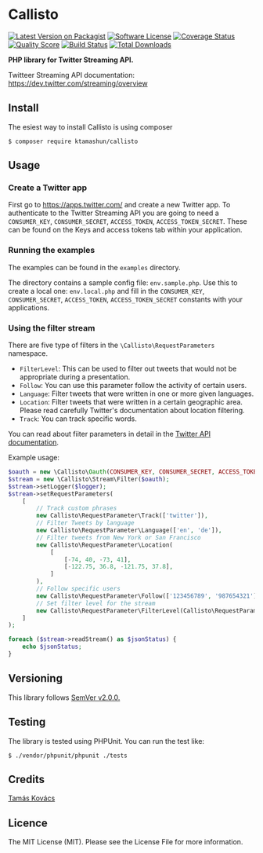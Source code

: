 # Callisto

[![Latest Version on Packagist][ico-version]][link-packagist]
[![Software License][ico-license]](LICENSE.md)
[![Coverage Status][ico-scrutinizer]][link-scrutinizer]
[![Quality Score][ico-code-quality]][link-code-quality]
[![Build Status](https://scrutinizer-ci.com/g/ktamashun/callisto/badges/build.png?b=master)](https://scrutinizer-ci.com/g/ktamashun/callisto/build-status/master)
[![Total Downloads][ico-downloads]][link-downloads]

**PHP library for Twitter Streaming API.**

Twitteer Streaming API documentation:
https://dev.twitter.com/streaming/overview

## Install

The esiest way to install Callisto is using composer

`$ composer require ktamashun/callisto`

## Usage

### Create a Twitter app

First go to https://apps.twitter.com/ and create a new Twitter app. To authenticate to the Twitter Streaming API you are going to need a `CONSUMER_KEY`, `CONSUMER_SECRET`, `ACCESS_TOKEN`, `ACCESS_TOKEN_SECRET`. These can be found on the Keys and access tokens tab within your application.

### Running the examples

The examples can be found in the `examples` directory.

The directory contains a sample config file: `env.sample.php`. Use this to create a local one: `env.local.php` and fill in the `CONSUMER_KEY`, `CONSUMER_SECRET`, `ACCESS_TOKEN`, `ACCESS_TOKEN_SECRET` constants with your applications.

### Using the filter stream

There are five type of filters in the `\Callisto\RequestParameters` namespace.

* `FilterLevel`: This can be used to filter out tweets that would not be appropriate during a presentation.
* `Follow`: You can use this parameter follow the activity of certain users.
* `Language`: Filter tweets that were written in one or more given languages.
* `Location`: Filter tweets that were written in a certain geographic area. Please read carefully Twitter's documentation about location filtering.
* `Track`: You can track specific words.

You can read about fiiter parameters in detail in the [Twitter API documentation](https://dev.twitter.com/streaming/overview/request-parameters).

Example usage:

```php
$oauth = new \Callisto\Oauth(CONSUMER_KEY, CONSUMER_SECRET, ACCESS_TOKEN, ACCESS_TOKEN_SECRET);
$stream = new \Callisto\Stream\Filter($oauth);
$stream->setLogger($logger);
$stream->setRequestParameters(
	[
		// Track custom phrases
		new Callisto\RequestParameter\Track(['twitter']),
		// Filter Tweets by language
		new Callisto\RequestParameter\Language(['en', 'de']),
		// Filter tweets from New York or San Francisco
		new Callisto\RequestParameter\Location(
			[
				[-74, 40, -73, 41],
				[-122.75, 36.8, -121.75, 37.8],
			]
		),
		// Follow specific users
		new Callisto\RequestParameter\Follow(['123456789', '987654321']),
		// Set filter level for the stream
		new Callisto\RequestParameter\FilterLevel(Callisto\RequestParameter\FilterLevel::LOW)
	]
);

foreach ($stream->readStream() as $jsonStatus) {
	echo $jsonStatus;
}
```

## Versioning

This library follows [SemVer v2.0.0.](http://semver.org/)

## Testing

The library is tested using PHPUnit. You can run the test like:

`$ ./vendor/phpunit/phpunit ./tests`

## Credits

[Tamás Kovács](https://github.com/ktamashun)

## Licence

The MIT License (MIT). Please see the License File for more information.

[ico-version]: https://img.shields.io/packagist/v/ktamashun/callisto.svg
[ico-license]: https://img.shields.io/badge/license-MIT-brightgreen.svg
[ico-scrutinizer]: https://img.shields.io/scrutinizer/coverage/g/ktamashun/callisto.svg
[ico-code-quality]: https://img.shields.io/scrutinizer/g/ktamashun/callisto.svg
[ico-downloads]: https://img.shields.io/packagist/dt/ktamashun/callisto.svg
[ico-build-status]: https://scrutinizer-ci.com/g/ktamashun/callisto/badges/build.png?b=master

[link-packagist]: https://packagist.org/packages/ktamashun/callisto
[link-scrutinizer]: https://scrutinizer-ci.com/g/ktamashun/callisto/code-structure
[link-code-quality]: https://scrutinizer-ci.com/g/ktamashun/callisto
[link-downloads]: https://packagist.org/packages/ktamashun/callisto
[link-buid-status]: https://scrutinizer-ci.com/g/ktamashun/callisto/build-status/master
[link-author]: https://github.com/ktamashun
